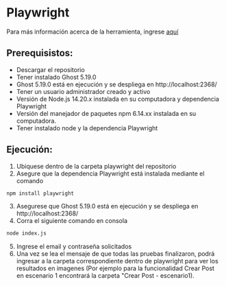 # Playwright
Para más información acerca de la herramienta, ingrese [aquí](https://playwright.dev/)

## Prerequisistos:

- Descargar el repositorio
- Tener instalado Ghost 5.19.0
- Ghost 5.19.0 está en ejecución y se despliega en http://localhost:2368/
- Tener un usuario administrador creado y activo
- Versión de Node.js 14.20.x instalada en su computadora y dependencia Playwright
- Versión del manejador de paquetes npm 6.14.xx instalada en su computadora.
- Tener instalado node y la dependencia Playwright

## Ejecución:

1. Ubiquese dentro de la carpeta playwright del repositorio
2. Asegure que la dependencia Playwright está instalada mediante el comando 
```bash
npm install playwright
```
3. Asegurese que Ghost 5.19.0 está en ejecución y se despliega en http://localhost:2368/
4. Corra el siguiente comando en consola
```bash
node index.js
```
5. Ingrese el email y contraseña solicitados
6. Una vez se lea el mensaje de que todas las pruebas finalizaron, podrá ingresar a la carpeta correspondiente dentro de playwright para ver los resultados en imagenes (Por ejemplo para la funcionalidad Crear Post en escenario 1 encontrará la carpeta "Crear Post - escenario1).
